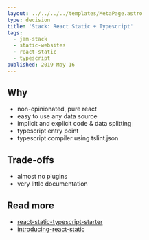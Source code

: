 ```yaml
---
layout: ../../../../templates/MetaPage.astro
type: decision
title: 'Stack: React Static + Typescript'
tags:
  - jam-stack
  - static-websites
  - react-static
  - typescript
published: 2019 May 16
---
```


## Why

- non-opinionated, pure react
- easy to use any data source
- implicit and explicit code & data splitting
- typescript entry point
- typescript compiler using tslint.json

## Trade-offs

- almost no plugins
- very little documentation

## Read more

- [react-static-typescript-starter](https://github.com/sw-yx/react-static-typescript-starter)
- [introducing-react-static](https://medium.com/@tannerlinsley/%EF%B8%8F-introducing-react-static-a-progressive-static-site-framework-for-react-3470d2a51ebc)
